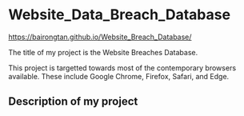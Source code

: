 # Website_Data_Breach_Database

https://bairongtan.github.io/Website_Breach_Database/

The title of my project is the Website Breaches Database.

This project is targetted towards most of the contemporary browsers available. 
These include Google Chrome, Firefox, Safari, and Edge. 

## Description of my project


